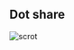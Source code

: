 ## Dot share
![scrot](https://cloud.githubusercontent.com/assets/24982084/21746516/52ef6bba-d561-11e6-9404-b6b784e2fb26.png)
